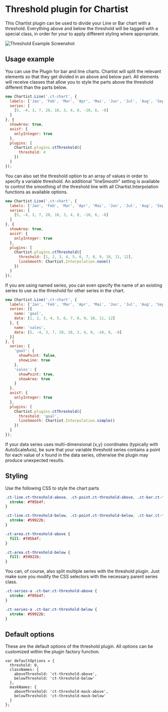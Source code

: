 # Threshold plugin for Chartist

This Chartist plugin can be used to divide your Line or Bar chart with a threshold. Everything above and below the
threshold will be tagged with a special class, in order for your to apply different styling where appropriate.

![Threshold Example Screenshot](https://raw.github.com/gionkunz/chartist-plugin-threshold/master/ct-threshold-demo.gif "Threshold Example Screenshot")

## Usage example

You can use the Plugin for bar and line charts. Chartist will split the relevant elements so that they get divided in
an above and below part. All elements will receive classes that allow you to style the parts above the threshold different
than the parts below.

```javascript
new Chartist.Line('.ct-chart', {
  labels: ['Jan', 'Feb', 'Mar', 'Apr', 'Mai', 'Jun', 'Jul', 'Aug', 'Sep', 'Oct', 'Nov', 'Dec'],
  series: [
    [5, -4, 3, 7, 20, 10, 3, 4, 8, -10, 6, -8]
  ]
}, {
  showArea: true,
  axisY: {
    onlyInteger: true
  },
  plugins: [
    Chartist.plugins.ctThreshold({
      threshold: 4
    })
  ]
});
```

You can also set the threshold option to an array of values in order to specify a variable threshold. An additional
"lineSmooth" setting is available to control the smoothing of the threshold line with all Chartist.Interpolation functions
as available options.

```javascript
new Chartist.Line('.ct-chart', {
  labels: ['Jan', 'Feb', 'Mar', 'Apr', 'Mai', 'Jun', 'Jul', 'Aug', 'Sep', 'Oct', 'Nov', 'Dec'],
  series: [
    [5, -4, 3, 7, 20, 10, 3, 4, 8, -10, 6, -8]
  ]
}, {
  showArea: true,
  axisY: {
    onlyInteger: true
  },
  plugins: [
    Chartist.plugins.ctThreshold({
      threshold: [1, 2, 3, 4, 5, 6, 7, 8, 9, 10, 11, 12],
      lineSmooth: Chartist.Interpolation.none()
    })
  ]
});
```

If you are using named series, you can even specify the name of an existing series to use as the threshold for other series
in the chart.

```javascript
new Chartist.Line('.ct-chart', {
  labels: ['Jan', 'Feb', 'Mar', 'Apr', 'Mai', 'Jun', 'Jul', 'Aug', 'Sep', 'Oct', 'Nov', 'Dec'],
  series: [{
    name: 'goal',
    data: [1, 2, 3, 4, 5, 6, 7, 8, 9, 10, 11, 12]
  }, {
    name: 'sales',
    data: [5, -4, 3, 7, 20, 10, 3, 4, 8, -10, 6, -8]
  }]
}, {
  series: {
    'goal': {
      showPoint: false,
      showLine: true
    },
    'sales': {
      showPoint: true,
      showArea: true
    }
  },
  axisY: {
    onlyInteger: true
  },
  plugins: [
    Chartist.plugins.ctThreshold({
      threshold: 'goal',
      lineSmooth: Chartist.Interpolation.simple()
    })
  ]
});
```

If your data series uses multi-dimensional {x,y} coordinates (typically with AutoScaleAxis), be sure that your variable
threshold series contains a point for each value of x found in the data series, otherwise the plugin may produce
unexpected results.

## Styling

Use the following CSS to style the chart parts

```css
.ct-line.ct-threshold-above, .ct-point.ct-threshold-above, .ct-bar.ct-threshold-above {
  stroke: #f05b4f;
}

.ct-line.ct-threshold-below, .ct-point.ct-threshold-below, .ct-bar.ct-threshold-below {
  stroke: #59922b;
}

.ct-area.ct-threshold-above {
  fill: #f05b4f;
}

.ct-area.ct-threshold-below {
  fill: #59922b;
}
```

You can, of course, also split multiple series with the threshold plugin. Just make sure you modify the CSS selectors
with the necessary parent series class.

```css
.ct-series-a .ct-bar.ct-threshold-above {
  stroke: #f05b4f;
}

.ct-series-a .ct-bar.ct-threshold-below {
  stroke: #59922b;
}
```

## Default options

These are the default options of the threshold plugin. All options can be customized within the plugin factory function.

```
var defaultOptions = {
  threshold: 0,
  classNames: {
    aboveThreshold: 'ct-threshold-above',
    belowThreshold: 'ct-threshold-below'
  },
  maskNames: {
    aboveThreshold: 'ct-threshold-mask-above',
    belowThreshold: 'ct-threshold-mask-below'
  }
};
```
